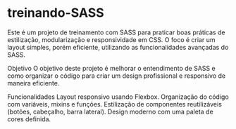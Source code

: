 ﻿# treinando-SASS
 
Este é um projeto de treinamento com SASS para praticar boas práticas de estilização, modularização e responsividade em CSS. O foco é criar um layout simples, porém eficiente, utilizando as funcionalidades avançadas do SASS.

Objetivo
O objetivo deste projeto é melhorar o entendimento de SASS e como organizar o código para criar um design profissional e responsivo de maneira eficiente.

Funcionalidades
Layout responsivo usando Flexbox.
Organização do código com variáveis, mixins e funções.
Estilização de componentes reutilizáveis (botões, cabeçalho, barra lateral).
Design moderno com uma paleta de cores definida.
